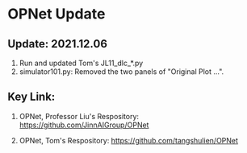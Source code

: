 # OPNet Update


## Update: 2021.12.06 

1. Run and updated Tom's JL11_dlc_*.py
2. simulator101.py: Removed the two panels of "Original Plot ...". 


## Key Link:

1. OPNet, Professor Liu's Respository: https://github.com/JinnAIGroup/OPNet

2. OPNet, Tom's Respository: https://github.com/tangshulien/OPNet


